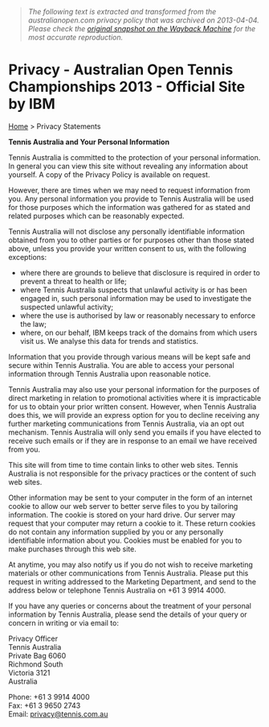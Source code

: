 > *The following text is extracted and transformed from the australianopen.com privacy policy that was archived on 2013-04-04. Please check the [original snapshot on the Wayback Machine](https://web.archive.org/web/20130404031631id_/http%3A//www.australianopen.com/en_AU/info/privacy/index.html) for the most accurate reproduction.*

# Privacy - Australian Open Tennis Championships 2013 - Official Site by IBM

[Home](https://web.archive.org/index.html?promo=breadcrumb) > Privacy Statements

 **Tennis Australia and Your Personal Information**

Tennis Australia is committed to the protection of your personal information. In general you can view this site without revealing any information about yourself. A copy of the Privacy Policy is available on request. 

However, there are times when we may need to request information from you. Any personal information you provide to Tennis Australia will be used for those purposes which the information was gathered for as stated and related purposes which can be reasonably expected. 

Tennis Australia will not disclose any personally identifiable information obtained from you to other parties or for purposes other than those stated above, unless you provide your written consent to us, with the following exceptions: 

  * where there are grounds to believe that disclosure is required in order to prevent a threat to health or life;
  * where Tennis Australia suspects that unlawful activity is or has been engaged in, such personal information may be used to investigate the suspected unlawful activity;
  * where the use is authorised by law or reasonably necessary to enforce the law;
  * where, on our behalf, IBM keeps track of the domains from which users visit us. We analyse this data for trends and statistics.



Information that you provide through various means will be kept safe and secure within Tennis Australia. You are able to access your personal information through Tennis Australia upon reasonable notice. 

Tennis Australia may also use your personal information for the purposes of direct marketing in relation to promotional activities where it is impracticable for us to obtain your prior written consent. However, when Tennis Australia does this, we will provide an express option for you to decline receiving any further marketing communications from Tennis Australia, via an opt out mechanism. Tennis Australia will only send you emails if you have elected to receive such emails or if they are in response to an email we have received from you. 

This site will from time to time contain links to other web sites. Tennis Australia is not responsible for the privacy practices or the content of such web sites. 

Other information may be sent to your computer in the form of an internet cookie to allow our web server to better serve files to you by tailoring information. The cookie is stored on your hard drive. Our server may request that your computer may return a cookie to it. These return cookies do not contain any information supplied by you or any personally identifiable information about you. Cookies must be enabled for you to make purchases through this web site. 

At anytime, you may also notify us if you do not wish to receive marketing materials or other communications from Tennis Australia. Please put this request in writing addressed to the Marketing Department, and send to the address below or telephone Tennis Australia on +61 3 9914 4000.

If you have any queries or concerns about the treatment of your personal information by Tennis Australia, please send the details of your query or concern in writing or via email to:

Privacy Officer  
Tennis Australia  
Private Bag 6060  
Richmond South  
Victoria 3121  
Australia

Phone: +61 3 9914 4000  
Fax: +61 3 9650 2743  
Email: [privacy@tennis.com.au](mailto:privacy@tennis.com.au)
